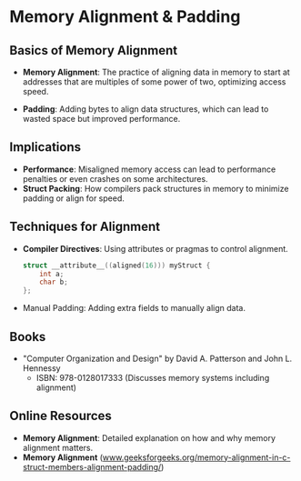 # Memory Alignment & Padding

## Basics of Memory Alignment

- **Memory Alignment**: The practice of aligning data in memory to start at addresses that are multiples of some power of two, optimizing access speed.

- **Padding**: Adding bytes to align data structures, which can lead to wasted space but improved performance.

## Implications

- **Performance**: Misaligned memory access can lead to performance penalties or even crashes on some architectures.
- **Struct Packing**: How compilers pack structures in memory to minimize padding or align for speed.

## Techniques for Alignment

- **Compiler Directives**: Using attributes or pragmas to control alignment.
  ```c
  struct __attribute__((aligned(16))) myStruct {
      int a;
      char b;
  };
- Manual Padding: Adding extra fields to manually align data.

## Books
- "Computer Organization and Design" by David A. Patterson and John L. Hennessy
  - ISBN: 978-0128017333 (Discusses memory systems including alignment)

## Online Resources
- **Memory Alignment**: Detailed explanation on how and why memory alignment matters.
- **Memory Alignment** (www.geeksforgeeks.org/memory-alignment-in-c-struct-members-alignment-padding/)

